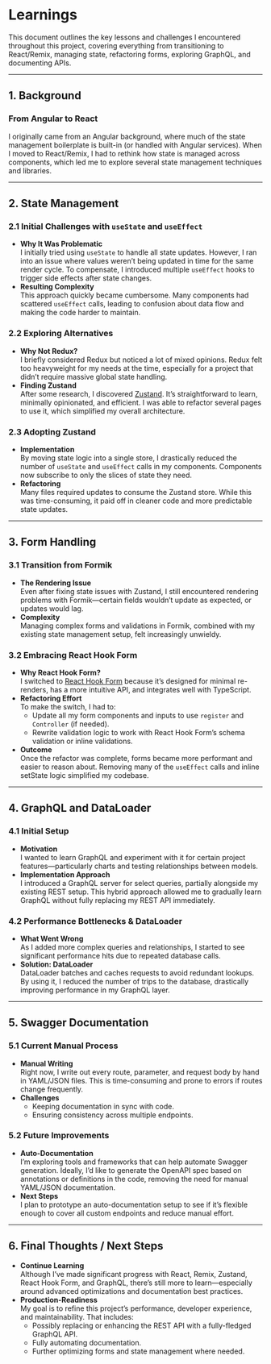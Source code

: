 # Learnings

This document outlines the key lessons and challenges I encountered throughout this project, covering everything from transitioning to React/Remix, managing state, refactoring forms, exploring GraphQL, and documenting APIs.

---

## 1. Background

### From Angular to React

I originally came from an Angular background, where much of the state management boilerplate is built-in (or handled with Angular services). When I moved to React/Remix, I had to rethink how state is managed across components, which led me to explore several state management techniques and libraries.

---

## 2. State Management

### 2.1 Initial Challenges with `useState` and `useEffect`

- **Why It Was Problematic**  
  I initially tried using `useState` to handle all state updates. However, I ran into an issue where values weren’t being updated in time for the same render cycle. To compensate, I introduced multiple `useEffect` hooks to trigger side effects after state changes.
- **Resulting Complexity**  
  This approach quickly became cumbersome. Many components had scattered `useEffect` calls, leading to confusion about data flow and making the code harder to maintain.

### 2.2 Exploring Alternatives

- **Why Not Redux?**  
  I briefly considered Redux but noticed a lot of mixed opinions. Redux felt too heavyweight for my needs at the time, especially for a project that didn’t require massive global state handling.
- **Finding Zustand**  
  After some research, I discovered [Zustand](https://github.com/pmndrs/zustand). It’s straightforward to learn, minimally opinionated, and efficient. I was able to refactor several pages to use it, which simplified my overall architecture.

### 2.3 Adopting Zustand

- **Implementation**  
  By moving state logic into a single store, I drastically reduced the number of `useState` and `useEffect` calls in my components. Components now subscribe to only the slices of state they need.
- **Refactoring**  
  Many files required updates to consume the Zustand store. While this was time-consuming, it paid off in cleaner code and more predictable state updates.

---

## 3. Form Handling

### 3.1 Transition from Formik

- **The Rendering Issue**  
  Even after fixing state issues with Zustand, I still encountered rendering problems with Formik—certain fields wouldn’t update as expected, or updates would lag.
- **Complexity**  
  Managing complex forms and validations in Formik, combined with my existing state management setup, felt increasingly unwieldy.

### 3.2 Embracing React Hook Form

- **Why React Hook Form?**  
  I switched to [React Hook Form](https://react-hook-form.com) because it’s designed for minimal re-renders, has a more intuitive API, and integrates well with TypeScript.
- **Refactoring Effort**  
  To make the switch, I had to:
  - Update all my form components and inputs to use `register` and `Controller` (if needed).
  - Rewrite validation logic to work with React Hook Form’s schema validation or inline validations.
- **Outcome**  
  Once the refactor was complete, forms became more performant and easier to reason about. Removing many of the `useEffect` calls and inline setState logic simplified my codebase.

---

## 4. GraphQL and DataLoader

### 4.1 Initial Setup

- **Motivation**  
  I wanted to learn GraphQL and experiment with it for certain project features—particularly charts and testing relationships between models.
- **Implementation Approach**  
  I introduced a GraphQL server for select queries, partially alongside my existing REST setup. This hybrid approach allowed me to gradually learn GraphQL without fully replacing my REST API immediately.

### 4.2 Performance Bottlenecks & DataLoader

- **What Went Wrong**  
  As I added more complex queries and relationships, I started to see significant performance hits due to repeated database calls.
- **Solution: DataLoader**  
  DataLoader batches and caches requests to avoid redundant lookups. By using it, I reduced the number of trips to the database, drastically improving performance in my GraphQL layer.

---

## 5. Swagger Documentation

### 5.1 Current Manual Process

- **Manual Writing**  
  Right now, I write out every route, parameter, and request body by hand in YAML/JSON files. This is time-consuming and prone to errors if routes change frequently.
- **Challenges**
  - Keeping documentation in sync with code.
  - Ensuring consistency across multiple endpoints.

### 5.2 Future Improvements

- **Auto-Documentation**  
  I’m exploring tools and frameworks that can help automate Swagger generation. Ideally, I’d like to generate the OpenAPI spec based on annotations or definitions in the code, removing the need for manual YAML/JSON documentation. 
- **Next Steps**  
  I plan to prototype an auto-documentation setup to see if it’s flexible enough to cover all custom endpoints and reduce manual effort.

---

## 6. Final Thoughts / Next Steps

- **Continue Learning**  
  Although I’ve made significant progress with React, Remix, Zustand, React Hook Form, and GraphQL, there’s still more to learn—especially around advanced optimizations and documentation best practices.
- **Production-Readiness**  
  My goal is to refine this project’s performance, developer experience, and maintainability. That includes:
  - Possibly replacing or enhancing the REST API with a fully-fledged GraphQL API.
  - Fully automating documentation.
  - Further optimizing forms and state management where needed.
